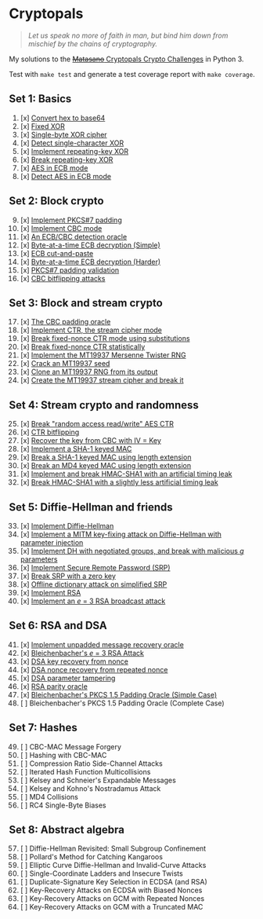 Cryptopals
==========

> *Let us speak no more of faith in man, but bind him down from mischief by the chains of cryptography.*

My solutions to the [~~Matasano~~ Cryptopals Crypto Challenges](https://cryptopals.com/) in Python 3.

Test with `make test` and generate a test coverage report with `make coverage`.

Set 1: Basics
-------------

1. [x] [Convert hex to base64](m01.py)
2. [x] [Fixed XOR](m02.py)
3. [x] [Single-byte XOR cipher](m03.py)
4. [x] [Detect single-character XOR](m04.py)
5. [x] [Implement repeating-key XOR](m05.py)
6. [x] [Break repeating-key XOR](m06.py)
7. [x] [AES in ECB mode](m07.py)
8. [x] [Detect AES in ECB mode](m08.py)

Set 2: Block crypto
-------------------

9. [x] [Implement PKCS#7 padding](m09.py)
10. [x] [Implement CBC mode ](m10.py)
11. [x] [An ECB/CBC detection oracle](m11.py)
12. [x] [Byte-at-a-time ECB decryption (Simple)](m12.py)
13. [x] [ECB cut-and-paste](m13.py)
14. [x] [Byte-at-a-time ECB decryption (Harder)](m14.py)
15. [x] [PKCS#7 padding validation](m15.py)
16. [x] [CBC bitflipping attacks](m16.py)

Set 3: Block and stream crypto
----------------------------

17. [x] [The CBC padding oracle](m17.py)
18. [x] [Implement CTR, the stream cipher mode](m18.py)
19. [x] [Break fixed-nonce CTR mode using substitutions](m19.py)
20. [x] [Break fixed-nonce CTR statistically](m20.py)
21. [x] [Implement the MT19937 Mersenne Twister RNG](m21.py)
22. [x] [Crack an MT19937 seed](m22.py)
23. [x] [Clone an MT19937 RNG from its output](m23.py)
24. [x] [Create the MT19937 stream cipher and break it](m24.py)

Set 4: Stream crypto and randomness
-----------------------------------

25. [x] [Break "random access read/write" AES CTR](m25.py)
26. [x] [CTR bitflipping](m26.py)
27. [x] [Recover the key from CBC with IV = Key](m27.py)
28. [x] [Implement a SHA-1 keyed MAC](m28.py)
29. [x] [Break a SHA-1 keyed MAC using length extension](m29.py)
30. [x] [Break an MD4 keyed MAC using length extension](m30.py)
31. [x] [Implement and break HMAC-SHA1 with an artificial timing leak](m31.py)
32. [x] [Break HMAC-SHA1 with a slightly less artificial timing leak](m32.py)

Set 5: Diffie-Hellman and friends
---------------------------------

33. [x] [Implement Diffie-Hellman](m33.py)
34. [x] [Implement a MITM key-fixing attack on Diffie-Hellman with parameter injection](m34.py)
35. [x] [Implement DH with negotiated groups, and break with malicious _g_ parameters](m35.py)
36. [x] [Implement Secure Remote Password (SRP)](m36.py)
37. [x] [Break SRP with a zero key](m37.py)
38. [x] [Offline dictionary attack on simplified SRP](m38.py)
39. [x] [Implement RSA](m39.py)
40. [x] [Implement an _e_ = 3 RSA broadcast attack](m40.py)

Set 6: RSA and DSA
------------------

41. [x] [Implement unpadded message recovery oracle](m41.py)
42. [x] [Bleichenbacher's _e_ = 3 RSA Attack](m42.py)
43. [x] [DSA key recovery from nonce](m43.py)
44. [x] [DSA nonce recovery from repeated nonce](m44.py)
45. [x] [DSA parameter tampering](m45.py)
46. [x] [RSA parity oracle](m46.py)
47. [x] [Bleichenbacher's PKCS 1.5 Padding Oracle (Simple Case)](m47.py)
48. [ ] Bleichenbacher's PKCS 1.5 Padding Oracle (Complete Case)

Set 7: Hashes
-------------

49. [ ] CBC-MAC Message Forgery
50. [ ] Hashing with CBC-MAC
51. [ ] Compression Ratio Side-Channel Attacks
52. [ ] Iterated Hash Function Multicollisions
53. [ ] Kelsey and Schneier's Expandable Messages
54. [ ] Kelsey and Kohno's Nostradamus Attack
55. [ ] MD4 Collisions
56. [ ] RC4 Single-Byte Biases

Set 8: Abstract algebra
-----------------------

57. [ ] Diffie-Hellman Revisited: Small Subgroup Confinement
58. [ ] Pollard's Method for Catching Kangaroos
59. [ ] Elliptic Curve Diffie-Hellman and Invalid-Curve Attacks
60. [ ] Single-Coordinate Ladders and Insecure Twists
61. [ ] Duplicate-Signature Key Selection in ECDSA (and RSA)
62. [ ] Key-Recovery Attacks on ECDSA with Biased Nonces
63. [ ] Key-Recovery Attacks on GCM with Repeated Nonces
64. [ ] Key-Recovery Attacks on GCM with a Truncated MAC

